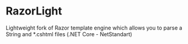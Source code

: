 # RazorLight
Lightweight fork of Razor template engine which allows you to parse a String and *.cshtml files (.NET Core - NetStandart)
